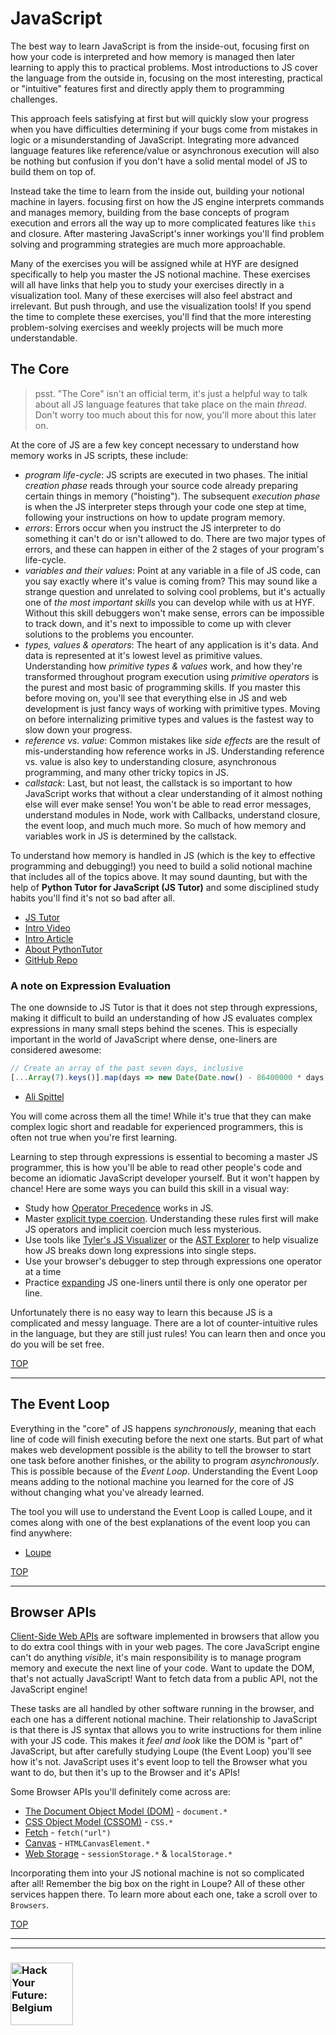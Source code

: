 # JavaScript

The best way to learn JavaScript is from the inside-out, focusing first on how your code is interpreted and how memory is managed then later learning to apply this to practical problems. Most introductions to JS cover the language from the outside in, focusing on the most interesting, practical or "intuitive" features first and directly apply them to programming challenges.

This approach feels satisfying at first but will quickly slow your progress when you have difficulties determining if your bugs come from mistakes in logic or a misunderstanding of JavaScript. Integrating more advanced language features like reference/value or asynchronous execution will also be nothing but confusion if you don't have a solid mental model of JS to build them on top of.

Instead take the time to learn from the inside out, building your notional machine in layers. focusing first on how the JS engine interprets commands and manages memory, building from the base concepts of program execution and errors all the way up to more complicated features like `this` and closure.  After mastering JavaScript's inner workings you'll find problem solving and programming strategies are much more approachable.

Many of the exercises you will be assigned while at HYF are designed specifically to help you master the JS notional machine.  These exercises will all have links that help you to study your exercises directly in a visualization tool.  Many of these exercises will also feel abstract and irrelevant. But push through, and use the visualization tools!  If you spend the time to complete these exercises, you'll find that the more interesting problem-solving exercises and weekly projects will be much more understandable.

## The Core

> psst.  "The Core" isn't an official term, it's just a helpful way to talk about all JS language features that take place on the main _thread_.  Don't worry too much about this for now, you'll more about this later on.

At the core of JS are a few key concept necessary to understand how memory works in JS scripts, these include:

* _program life-cycle_: JS scripts are executed in two phases. The initial _creation phase_ reads through your source code already preparing certain things in memory ("hoisting").  The subsequent _execution phase_ is when the JS interpreter steps through your code one step at time, following your instructions on how to update program memory.
* _errors_:  Errors occur when you instruct the JS interpreter to do something it can't do or isn't allowed to do. There are two major types of errors, and these can happen in either of the 2 stages of your program's life-cycle.
* _variables and their values_: Point at any variable in a file of JS code, can you say exactly where it's value is coming from? This may sound like a strange question and unrelated to solving cool problems, but it's actually one of _the most important skills_ you can develop while with us at HYF. Without this skill debuggers won't make sense, errors can be impossible to track down, and it's next to impossible to come up with clever solutions to the problems you encounter.
* _types, values & operators_: The heart of any application is it's data.  And data is represented at it's lowest level as primitive values.  Understanding how _primitive types & values_ work, and how they're transformed throughout program execution using _primitive operators_ is the purest and most basic of programming skills. If you master this before moving on, you'll see that everything else in JS and web development is just fancy ways of working with primitive types. Moving on before internalizing primitive types and values is the fastest way to slow down your progress.
* _reference vs. value_: Common mistakes like _side effects_ are the result of mis-understanding how reference works in JS.  Understanding reference vs. value is also key to understanding closure, asynchronous programming, and many other tricky topics in JS.
* _callstack_: Last, but not least, the callstack is so important to how JavaScript works that without a clear understanding of it almost nothing else will ever make sense!  You won't be able to read error messages, understand modules in Node, work with Callbacks, understand closure, the event loop, and much much more. So much of how memory and variables work in JS is determined by the callstack.

To understand how memory is handled in JS (which is the key to effective programming and debugging!) you need to build a solid notional machine that includes all of the topics above.  It may sound daunting, but with the help of __Python Tutor for JavaScript (JS Tutor)__ and some disciplined study habits you'll find it's not so bad after all.

* [JS Tutor](http://pythontutor.com/javascript.html#mode=edit)
* [Intro Video](https://www.youtube.com/watch?v=u0FbLpRDcxU)
* [Intro Article](http://pgbovine.net/python-tutor-live.htm)
* [About PythonTutor](https://www.youtube.com/watch?v=sVtXLdBRfyE)
* [GitHub Repo](https://github.com/pgbovine/OnlinePythonTutor)

### A note on Expression Evaluation

The one downside to JS Tutor is that it does not step through expressions, making it difficult to build an understanding of how JS evaluates complex expressions in many small steps behind the scenes.  This is especially important in the world of JavaScript where dense, one-liners are considered awesome:

```js
// Create an array of the past seven days, inclusive
[...Array(7).keys()].map(days => new Date(Date.now() - 86400000 * days));
```
- [Ali Spittel](https://dev.to/healeycodes/javascript-one-liners-that-make-me-excited-56aj)

You will come across them all the time!  While it's true that they can make complex logic short and readable for experienced programmers, this is often not true when you're first learning.

Learning to step through expressions is essential to becoming a master JS programmer, this is how you'll be able to read other people's code and become an idiomatic JavaScript developer yourself.  But it won't happen by chance!  Here are some ways you can build this skill in a visual way:

* Study how [Operator Precedence](https://developer.mozilla.org/en-US/docs/Web/JavaScript/Reference/Operators/Operator_Precedence) works in JS.
* Master [explicit type coercion](https://github.com/janke-learning/primitive-types/blob/master/explicit-coercion.md).  Understanding these rules first will make JS operators and implicit coercion much less mysterious.
* Use tools like [Tyler's JS Visualizer](https://tylermcginnis.com/javascript-visualizer/?code=var%20a%20%3D%204%2C%20b%20%3D%20%224%22%3B%0A%0Avar%20longExpression%20%3D%20a%20%2B%20b%20%2A%20%28b%20%2B%20true%29%3B) or the [AST Explorer](https://astexplorer.net/#/gist/59491c046be8baf8cf5b92ec05356b4b/77690bbb53cc5bcf8021a2ccaada76920d4ef6b6) to help visualize how JS breaks down long expressions into single steps.
* Use your browser's debugger to step through expressions one operator at a time
* Practice [expanding](https://github.com/janke-learning/expanding) JS one-liners until there is only one operator per line.

Unfortunately there is no easy way to learn this because JS is a complicated and messy language.  There are a lot of counter-intuitive rules in the language, but they are still just rules!  You can learn then and once you do you will be set free.


[TOP](#javascript)

---

## The Event Loop

Everything in the "core" of JS happens _synchronously_, meaning that each line of code will finish executing before the next one starts.  But part of what makes web development possible is the ability to tell the browser to start one task before another finishes, or the ability to program _asynchronously_.  This is possible because of the _Event Loop_.  Understanding the Event Loop means adding to the notional machine you learned for the core of JS without changing what you've already learned.

The tool you will use to understand the Event Loop is called Loupe, and it comes along with one of the best explanations of the event loop you can find anywhere:

* [Loupe](http://latentflip.com/loupe/)

[TOP](#javascript)

---

## Browser APIs

[Client-Side Web APIs](https://developer.mozilla.org/en-US/docs/Learn/JavaScript/Client-side_web_APIs/Introduction) are software implemented in browsers that allow you to do extra cool things with in your web pages.  The core JavaScript engine can't do anything _visible_, it's main responsibility is to manage program memory and execute the next line of your code.  Want to update the DOM, that's not actually JavaScript!  Want to fetch data from a public API, not the JavaScript engine!

These tasks are all handled by other software running in the browser, and each one has a different notional machine.  Their relationship to JavaScript is that there is JS syntax that allows you to write instructions for them inline with your JS code.  This makes it _feel and look_ like the DOM is "part of" JavaScript, but after carefully studying Loupe (the Event Loop) you'll see how it's not. JavaScript uses it's event loop to tell the Browser what you want to do, but then it's up to the Browser and it's APIs!

Some Browser APIs you'll definitely come across are:

* [The Document Object Model (DOM)](https://developer.mozilla.org/en-US/docs/Web/API/Document_Object_Model) - `document.*`
* [CSS Object Model (CSSOM)](https://developer.mozilla.org/en-US/docs/Web/API/CSS) - `CSS.*`
* [Fetch](https://developer.mozilla.org/en-US/docs/Web/API/Fetch_API) - `fetch("url")`
* [Canvas](https://developer.mozilla.org/en-US/docs/Web/API/Canvas_API) - `HTMLCanvasElement.*`
* [Web Storage](https://developer.mozilla.org/en-US/docs/Web/API/Web_Storage_API) - `sessionStorage.*` & `localStorage.*`

Incorporating them into your JS notional machine is not so complicated after all! Remember the big box on the right in Loupe? All of these other services happen there.  To learn more about each one, take a scroll over to `Browsers`.


[TOP](#javascript)

---
---
### <a href="https://hackyourfuture.be" target="_blank"><img src="https://user-images.githubusercontent.com/18554853/63941625-4c7c3d00-ca6c-11e9-9a76-8d5e3632fe70.jpg" width="100" height="100" alt="Hack Your Future: Belgium"></a>
